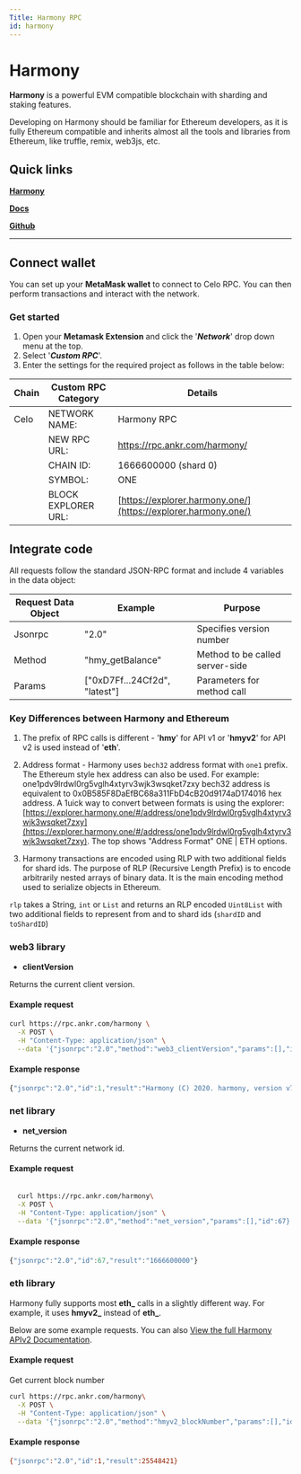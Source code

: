 ```yaml
---
Title: Harmony RPC
id: harmony
---
```


# Harmony

**Harmony** is a powerful EVM compatible blockchain with sharding and staking features. 

Developing on Harmony should be familiar for Ethereum developers, as it is fully Ethereum compatible and inherits almost all the tools and libraries from Ethereum, like truffle, remix, web3js, etc.

## Quick links

[**Harmony**](https://www.harmony.one/)

[**Docs**](https://docs.harmony.one/home/)

[**Github**](https://github.com/harmony-one)

---

## Connect wallet

You can set up your **MetaMask wallet** to connect to Celo RPC. You can then perform transactions and interact with the network.

### Get started

1. Open your **Metamask Extension** and click the '_**Network**_' drop down menu at the top.
2. Select '_**Custom RPC**_'.
3. Enter the settings for the required project as follows in the table below:



| **Chain** | **Custom RPC Category** | **Details**                                            |
| --------- | ----------------------- | ------------------------------------------------------ |
| Celo      | NETWORK NAME:           | Harmony RPC                                              |
|           | NEW RPC URL:            | https://rpc.ankr.com/harmony/                             |
|           | CHAIN ID:               | 1666600000 (shard 0)                                                 |
|           | SYMBOL:                 | ONE                                                   |
|           | BLOCK EXPLORER URL:     | [https://explorer.harmony.one/](https://explorer.harmony.one/) |

## Integrate code

All requests follow the standard JSON-RPC format and include 4 variables in the data object:

|  Request Data Object | Example  | Purpose  |   
|---     |---|---|
|Jsonrpc  | "2.0"  |  Specifies version number |   
|Method | "hmy_getBalance"  |  Method to be called server-side |  
|Params |["0xD7Ff...24Cf2d", "latest"]|Parameters for method call|

### Key Differences between Harmony and Ethereum

1. The prefix of RPC calls is different - '**hmy**' for API v1 or '**hmyv2**' for API v2 is used instead of '**eth**'. 

2. Address format - Harmony uses `bech32` address format with `one1` prefix. The Ethereum style hex address can also be used. For example: one1pdv9lrdwl0rg5vglh4xtyrv3wjk3wsqket7zxy bech32 address is equivalent to 0x0B585F8DaEfBC68a311FbD4cB20d9174aD174016 hex address. A 1uick way to convert between formats is using the explorer: [https://explorer.harmony.one/#/address/one1pdv9lrdwl0rg5vglh4xtyrv3wjk3wsqket7zxy](https://explorer.harmony.one/#/address/one1pdv9lrdwl0rg5vglh4xtyrv3wjk3wsqket7zxy). The top shows "Address Format" ONE | ETH options.

3. Harmony transactions are encoded using RLP with two additional fields for shard ids.  The purpose of RLP (Recursive Length Prefix) is to encode arbitrarily nested arrays of binary data. It is the main encoding method used to serialize objects in Ethereum.

`rlp` takes a String, `int` or `List` and returns an RLP encoded `Uint8List` with two additional fields to represent from and to shard ids (`shardID` and `toShardID`)

### web3 library

- **clientVersion**

Returns the current client version.

#### Example request

```bash
curl https://rpc.ankr.com/harmony \
  -X POST \
  -H "Content-Type: application/json" \
  --data '{"jsonrpc":"2.0","method":"web3_clientVersion","params":[],"id":1}'
```

#### Example response

```js
{"jsonrpc":"2.0","id":1,"result":"Harmony (C) 2020. harmony, version v7331-v4.3.4-0-g4ea9072e (runner@ 2022-01-31T03:01:13+0000)"}
```

### net library

- **net_version**

Returns the current network id.

#### Example request

```bash
  
  curl https://rpc.ankr.com/harmony\
  -X POST \
  -H "Content-Type: application/json" \
  --data '{"jsonrpc":"2.0","method":"net_version","params":[],"id":67}'
```

#### Example response

```js
{"jsonrpc":"2.0","id":67,"result":"1666600000"}
```

### eth library 

Harmony fully supports most **eth_** calls in a slightly different way. For example, it uses **hmyv2_** instead of **eth_**.

Below are some example requests. You can also [View the full Harmony APIv2 Documentation](https://api.hmny.io/?version=latest#intro).  

#### Example request

Get current block number

```bash
curl https://rpc.ankr.com/harmony\
  -X POST \
  -H "Content-Type: application/json" \
  --data '{"jsonrpc":"2.0","method":"hmyv2_blockNumber","params":[],"id": 1}'
```

#### Example response

```bash
{"jsonrpc":"2.0","id":1,"result":25548421}
```

